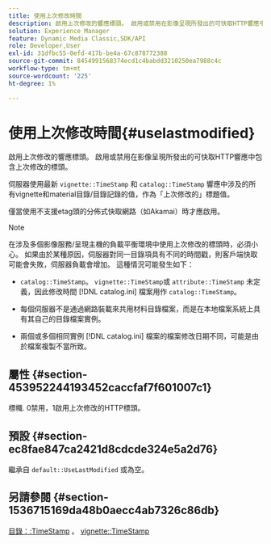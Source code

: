 ```yaml
---
title: 使用上次修改時間
description: 啟用上次修改的響應標頭。 啟用或禁用在影像呈現所發出的可快取HTTP響應中包含上次修改的標頭。
solution: Experience Manager
feature: Dynamic Media Classic,SDK/API
role: Developer,User
exl-id: 31dfbc55-0efd-417b-be4a-67c878772388
source-git-commit: 8454991568374ecd1c4babdd3210250ea7988c4c
workflow-type: tm+mt
source-wordcount: '225'
ht-degree: 1%

---
```


# 使用上次修改時間{#uselastmodified}

啟用上次修改的響應標頭。 啟用或禁用在影像呈現所發出的可快取HTTP響應中包含上次修改的標頭。

伺服器使用最新 `vignette::TimeStamp` 和 `catalog::TimeStamp` 響應中涉及的所有vignette和material目錄/目錄記錄的值，作為「上次修改的」標題值。

僅當使用不支援etag頭的分佈式快取網路（如Akamai）時才應啟用。

>[!NOTE]
>
>在涉及多個影像服務/呈現主機的負載平衡環境中使用上次修改的標頭時，必須小心。 如果由於某種原因，伺服器對同一目錄項具有不同的時間戳，則客戶端快取可能會失敗，伺服器負載會增加。 這種情況可能發生如下：

* `catalog::TimeStamp`。 `vignette::TimeStamp`或 `attribute::TimeStamp` 未定義，因此修改時間 [!DNL catalog.ini] 檔案用作 `catalog::TimeStamp`。

* 每個伺服器不是通過網路裝載來共用材料目錄檔案，而是在本地檔案系統上具有其自己的目錄檔案實例。
* 兩個或多個相同實例 [!DNL catalog.ini] 檔案的檔案修改日期不同，可能是由於檔案複製不當所致。

## 屬性 {#section-453952244193452caccfaf7f601007c1}

標幟. 0禁用，1啟用上次修改的HTTP標頭。

## 預設 {#section-ec8fae847ca2421d8cdcde324e5a2d76}

繼承自 `default::UseLastModified` 或為空。

## 另請參閱 {#section-1536715169da48b0aecc4ab7326c86db}

[目錄：:TimeStamp](../../../../../ir-api/material-cat/image-rendering-api-ref/c-ir-material-catalog/c-ir-material-data-reference/r-ir-timestamp-dataref.md#reference-6daf7973dc4f4b4e9e8165756db7c319) 。 [vignette::TimeStamp](../../../../../ir-api/material-cat/image-rendering-api-ref/c-ir-material-catalog/c-ir-vignette-map-reference/r-ir-timestamp-vignette.md#reference-d57cdd40a6a645d199dbb1d56cc85bc1)
